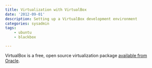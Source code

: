```yaml
---
title: Virtualization with VirtualBox
date: '2012-09-01'
description: Setting up a VirtualBox development environment
categories: sysadmin
tags:
    - ubuntu
    - blackbox

---
```


VirtualBox is a free, open source virtualization package [available from Oracle](http://www.virtualbox.org).